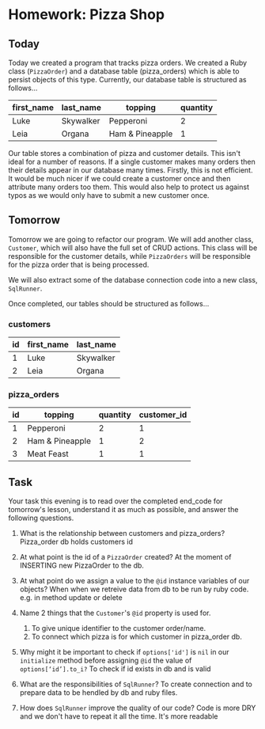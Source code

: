 # Homework: Pizza Shop

## Today

Today we created a program that tracks pizza orders. We created a Ruby class (`PizzaOrder`) and a database table (pizza\_orders) which is able to persist objects of this type. Currently, our database table is structured as follows...

| first_name | last_name | topping         | quantity |
|------------|-----------|-----------------|----------|
| Luke       | Skywalker | Pepperoni       | 2        |
| Leia       | Organa    | Ham & Pineapple | 1        |

Our table stores a combination of pizza and customer details. This isn't ideal for a number of reasons. If a single customer makes many orders then their details appear in our database many times. Firstly, this is not efficient. It would be much nicer if we could create a customer once and then attribute many orders too them. This would also help to protect us against typos as we would only have to submit a new customer once.

## Tomorrow

Tomorrow we are going to refactor our program. We will add another class, `Customer`, which will also have the full set of CRUD actions. This class will be responsible for the customer details, while `PizzaOrders` will be responsible for the pizza order that is being processed.

We will also extract some of the database connection code into a new class, `SqlRunner`.

Once completed, our tables should be structured as follows...

### customers

| id | first_name | last_name |
|----|------------|-----------|
| 1  | Luke       | Skywalker |
| 2  | Leia       | Organa    |

### pizza_orders

| id | topping         | quantity | customer_id |
|----|-----------------|----------|-------------|
| 1  | Pepperoni       | 2        | 1           |
| 2  | Ham & Pineapple | 1        | 2           |
| 3  | Meat Feast      | 1        | 1           |

## Task

Your task this evening is to read over the completed end\_code for tomorrow's lesson, understand it as much as possible, and answer the following questions.

1) What is the relationship between customers and pizza\_orders?
    Pizza_order db holds customers id 

2) At what point is the id of a `PizzaOrder` created?
    At the moment of INSERTING new PizzaOrder to the db.

3) At what point do we assign a value to the `@id` instance variables of our objects?
    When when we retreive data from db to be run by ruby code. e.g. in method update or delete

4) Name 2 things that the `Customer`'s `@id` property is used for.
    1. To give unique identifier to the customer order/name.
    2. To connect which pizza is for which customer in pizza_order db.

5) Why might it be important to check if `options['id']` is `nil` in our `initialize` method before assigning `@id` the value of `options[‘id’].to_i?`
    To check if id exists in db and is valid

6) What are the responsibilities of `SqlRunner`?
    To create connection and to prepare data to be hendled by db and ruby files. 

7) How does `SqlRunner` improve the quality of our code?
    Code is more DRY  and we don't have to repeat it all the time. It's more readable

